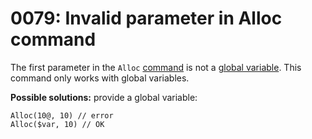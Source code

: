 # 0079: Invalid parameter in Alloc command

The first parameter in the `Alloc` [command](../../language/instructions/built-in-commands.md#alloc) is not a [global variable](../../language/data-types/variables.md#global-variables). This command only works with global variables.

**Possible solutions:** provide a global variable:

```
Alloc(10@, 10) // error
Alloc($var, 10) // OK
```
